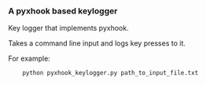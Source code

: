 ### A pyxhook based keylogger

Key logger that implements pyxhook.

Takes a command line input and logs key presses to it.

For example:

```
    python pyxhook_keylogger.py path_to_input_file.txt

```

